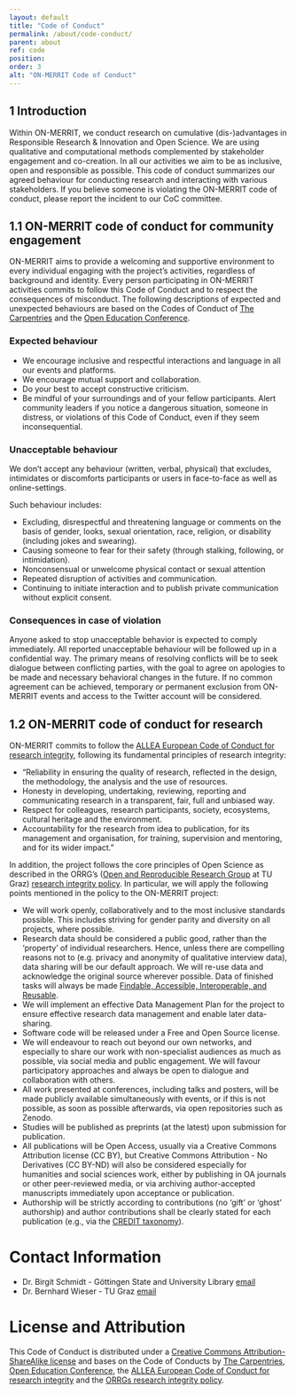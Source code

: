 ```yaml
---
layout: default
title: "Code of Conduct"
permalink: /about/code-conduct/
parent: about
ref: code
position:
order: 3
alt: "ON-MERRIT Code of Conduct"
---
```

<!-- Start editing content here -->


## 1 Introduction

Within ON-MERRIT, we conduct research on cumulative (dis-)advantages in Responsible Research & Innovation and Open Science. We are using qualitative and computational methods complemented by stakeholder engagement and co-creation. In all our activities we aim to be as inclusive, open and responsible as possible. This code of conduct summarizes our agreed behaviour for conducting research and interacting with various stakeholders. 
If you believe someone is violating the ON-MERRIT code of conduct, please report the incident to our CoC committee.

## 1.1 ON-MERRIT code of conduct for community engagement 

ON-MERRIT aims to provide a welcoming and supportive environment to every individual engaging with the project’s activities, regardless of background and identity. Every person participating in ON-MERRIT activities commits to follow this Code of Conduct and to respect the consequences of misconduct. The following descriptions of expected and unexpected behaviours are based on the Codes of Conduct of [The Carpentries](https://docs.carpentries.org/topic_folders/policies/code-of-conduct.html) and the [Open Education Conference](https://openedconference.org/2019/code-of-conduct/). 

### Expected behaviour

* We encourage inclusive and respectful interactions and language in all our events and platforms.
* We encourage mutual support and collaboration.
* Do your best to accept constructive criticism.
* Be mindful of your surroundings and of your fellow participants. Alert community leaders if you notice a dangerous situation, someone in distress, or violations of this Code of Conduct, even if they seem inconsequential.

### Unacceptable behaviour

We don’t accept any behaviour (written, verbal, physical) that excludes, intimidates or discomforts participants or users in face-to-face as well as online-settings.

Such behaviour includes: 

* Excluding, disrespectful and threatening language or comments on the basis of  gender, looks, sexual orientation, race, religion, or disability (including jokes and swearing).
* Causing someone to fear for their safety (through stalking, following, or intimidation).
* Nonconsensual or unwelcome physical contact or sexual attention
* Repeated disruption of activities and communication.
* Continuing to initiate interaction and to publish private communication without explicit consent.

### Consequences in case of violation

Anyone asked to stop unacceptable behavior is expected to comply immediately. All reported unacceptable behaviour will be followed up in a confidential way. The primary means of resolving conflicts will be to seek dialogue between conflicting parties, with the goal to agree on apologies to be made and necessary behavioral changes in the future. If no common agreement can be achieved, temporary or permanent exclusion from ON-MERRIT events and access to the Twitter account will be considered. 

## 1.2 ON-MERRIT code of conduct for research

ON-MERRIT commits to follow the [ALLEA European Code of Conduct for research integrity](https://www.allea.org/wp-content/uploads/2017/05/ALLEA-European-Code-of-Conduct-for-Research-Integrity-2017.pdf), following its fundamental principles of research integrity:
* “Reliability in ensuring the quality of research, reflected in the design, the methodology, the analysis and the use of resources. 
* Honesty in developing, undertaking, reviewing, reporting and communicating research in a transparent, fair, full and unbiased way.
* Respect for colleagues, research participants, society, ecosystems, cultural heritage and the environment.
* Accountability for the research from idea to publication, for its management and organisation, for training, supervision and mentoring, and for its wider impact.”

In addition, the project follows the core principles of Open Science as described in the ORRG’s ([Open and Reproducible Research Group](https://www.tugraz.at/institute/isds/research/orrg/) at TU Graz) [research integrity policy](https://www.tugraz.at/institute/isds/research/groups/orrg-open-science-and-research-integrity-policy/#c245005). In particular, we will apply the following points mentioned in the policy to the ON-MERRIT project:

* We will work openly, collaboratively and to the most inclusive standards possible. This includes striving for gender parity and diversity on all projects, where possible.
* Research data should be considered a public good, rather than the ‘property’ of individual researchers. Hence, unless there are compelling reasons not to (e.g. privacy and anonymity of qualitative interview data), data sharing will be our default approach. We will re-use data and acknowledge the original source wherever possible. Data of finished tasks will always be made [Findable, Accessible, Interoperable, and Reusable](https://www.nature.com/articles/sdata201618).
* We will implement an effective Data Management Plan for the project to ensure effective research data management and enable later data-sharing. 
* Software code will be released under a Free and Open Source license.
* We will endeavour to reach out beyond our own networks, and especially to share our work with non-specialist audiences as much as possible, via social media and public engagement. We will favour participatory approaches and always be open to dialogue and collaboration with others.
* All work presented at conferences, including talks and posters, will be made publicly available simultaneously with events, or if this is not possible, as soon as possible afterwards, via open repositories such as Zenodo. 
* Studies will be published as preprints (at the latest) upon submission for publication.
* All publications will be Open Access, usually via a Creative Commons Attribution license (CC BY), but Creative Commons Attribution - No Derivatives (CC BY-ND) will also be considered especially for humanities and social sciences work, either by publishing in OA journals or other peer-reviewed media, or via archiving author-accepted manuscripts immediately upon acceptance or publication.
* Authorship will be strictly according to contributions (no ‘gift’ or ‘ghost’ authorship) and author contributions shall be clearly stated for each publication (e.g., via the [CREDIT taxonomy](https://www.casrai.org/credit.html)). 

# Contact Information

* Dr. Birgit Schmidt - Göttingen State and University Library [email](mailto:bschmidt@sub.uni-goettingen.de)
* Dr. Bernhard Wieser - TU Graz [email](mailto:bernhard.wieser@tugraz.at)

# License and Attribution

This Code of Conduct is distributed under a [Creative Commons Attribution-ShareAlike license](https://creativecommons.org/licenses/by-sa/4.0/) and bases on the Code of Conducts by [The Carpentries](https://docs.carpentries.org/topic_folders/policies/code-of-conduct.html), [Open Education Conference](https://openedconference.org/2019/code-of-conduct/), the [ALLEA European Code of Conduct for research integrity](https://www.allea.org/wp-content/uploads/2017/05/ALLEA-European-Code-of-Conduct-for-Research-Integrity-2017.pdf) and the [ORRGs research integrity policy](https://www.tugraz.at/institute/isds/research/groups/orrg-open-science-and-research-integrity-policy/#c245005).
